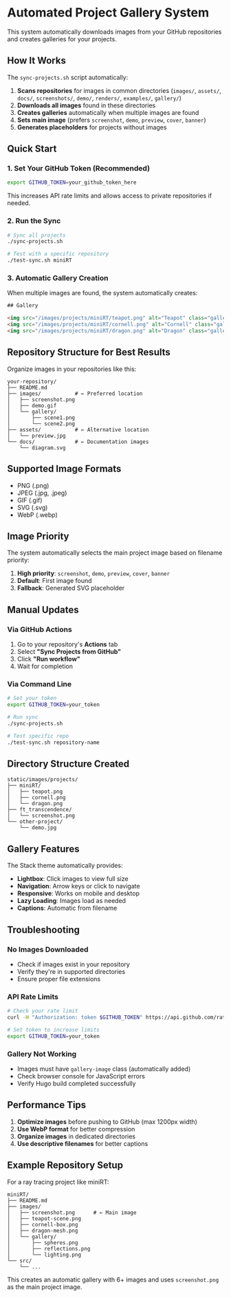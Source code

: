 # Automated Project Gallery System

This system automatically downloads images from your GitHub repositories and creates galleries for your projects.

## How It Works

The `sync-projects.sh` script automatically:
1. **Scans repositories** for images in common directories (`images/`, `assets/`, `docs/`, `screenshots/`, `demo/`, `renders/`, `examples/`, `gallery/`)
2. **Downloads all images** found in these directories
3. **Creates galleries** automatically when multiple images are found
4. **Sets main image** (prefers `screenshot`, `demo`, `preview`, `cover`, `banner`)
5. **Generates placeholders** for projects without images

## Quick Start

### 1. Set Your GitHub Token (Recommended)

```bash
export GITHUB_TOKEN=your_github_token_here
```

This increases API rate limits and allows access to private repositories if needed.

### 2. Run the Sync

```bash
# Sync all projects
./sync-projects.sh

# Test with a specific repository
./test-sync.sh miniRT
```

### 3. Automatic Gallery Creation

When multiple images are found, the system automatically creates:

```html
## Gallery

<img src="/images/projects/miniRT/teapot.png" alt="Teapot" class="gallery-image" title="Teapot Scene" />
<img src="/images/projects/miniRT/cornell.png" alt="Cornell" class="gallery-image" title="Cornell Box" />
<img src="/images/projects/miniRT/dragon.png" alt="Dragon" class="gallery-image" title="Dragon Model" />
```

## Repository Structure for Best Results

Organize images in your repositories like this:

```
your-repository/
├── README.md
├── images/           # ← Preferred location
│   ├── screenshot.png
│   ├── demo.gif
│   └── gallery/
│       ├── scene1.png
│       └── scene2.png
├── assets/           # ← Alternative location
│   └── preview.jpg
└── docs/             # ← Documentation images
    └── diagram.svg
```

## Supported Image Formats

- PNG (.png)
- JPEG (.jpg, .jpeg)
- GIF (.gif)
- SVG (.svg)
- WebP (.webp)

## Image Priority

The system automatically selects the main project image based on filename priority:

1. **High priority**: `screenshot`, `demo`, `preview`, `cover`, `banner`
2. **Default**: First image found
3. **Fallback**: Generated SVG placeholder

## Manual Updates

### Via GitHub Actions

1. Go to your repository's **Actions** tab
2. Select **"Sync Projects from GitHub"**
3. Click **"Run workflow"**
4. Wait for completion

### Via Command Line

```bash
# Set your token
export GITHUB_TOKEN=your_token

# Run sync
./sync-projects.sh

# Test specific repo
./test-sync.sh repository-name
```

## Directory Structure Created

```
static/images/projects/
├── miniRT/
│   ├── teapot.png
│   ├── cornell.png
│   └── dragon.png
├── ft_transcendence/
│   └── screenshot.png
└── other-project/
    └── demo.jpg
```

## Gallery Features

The Stack theme automatically provides:
- **Lightbox**: Click images to view full size
- **Navigation**: Arrow keys or click to navigate
- **Responsive**: Works on mobile and desktop
- **Lazy Loading**: Images load as needed
- **Captions**: Automatic from filename

## Troubleshooting

### No Images Downloaded
- Check if images exist in your repository
- Verify they're in supported directories
- Ensure proper file extensions

### API Rate Limits
```bash
# Check your rate limit
curl -H "Authorization: token $GITHUB_TOKEN" https://api.github.com/rate_limit

# Set token to increase limits
export GITHUB_TOKEN=your_token
```

### Gallery Not Working
- Images must have `gallery-image` class (automatically added)
- Check browser console for JavaScript errors
- Verify Hugo build completed successfully

## Performance Tips

1. **Optimize images** before pushing to GitHub (max 1200px width)
2. **Use WebP format** for better compression
3. **Organize images** in dedicated directories
4. **Use descriptive filenames** for better captions

## Example Repository Setup

For a ray tracing project like miniRT:

```
miniRT/
├── README.md
├── images/
│   ├── screenshot.png      # ← Main image
│   ├── teapot-scene.png
│   ├── cornell-box.png
│   ├── dragon-mesh.png
│   └── gallery/
│       ├── spheres.png
│       ├── reflections.png
│       └── lighting.png
└── src/
    └── ...
```

This creates an automatic gallery with 6+ images and uses `screenshot.png` as the main project image. 